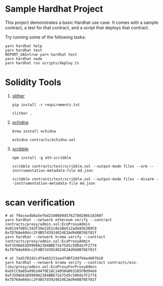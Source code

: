 # Sample Hardhat Project

This project demonstrates a basic Hardhat use case. It comes with a sample contract, a test for that contract, and a script that deploys that contract.

Try running some of the following tasks:

```shell
yarn hardhat help
yarn hardhat test
REPORT_GAS=true yarn hardhat test
yarn hardhat node
yarn hardhat run scripts/deploy.ts
```

# Solidity Tools

1. [slither](https://github.com/crytic/slither)

   `pip install -r requirements.txt`

   `slither .`

2. [echidna](https://github.com/crytic/echidna?tab=readme-ov-file)

   `brew install echidna`

   `echidna contracts/echidna.sol`

3. [scribble](https://github.com/Consensys/scribble])

   `npm install -g eth-scribble`

   `scribble contracts/test/scribble.sol --output-mode files --arm --instrumentation-metadata-file md.json`

   `scribble contracts/test/scribble.sol --output-mode files --disarm --instrumentation-metadata-file md.json`

# scan verification
```
# at f9acea4b8a5efbd23d0669d5762780206b18308f
yarn hardhat --network ethereum verify --contract contracts/proxy/admin.sol:EcoProxyAdmin 0x0114fd85c342F39e22E2c8e1Be512ade856309C0 0x7D76Ae60dcc2FdB57d3924024E2Ad940B76Ef81f
yarn hardhat --network kroma verify --contract contracts/proxy/admin.sol:EcoProxyAdmin 0xF3596b61D9999A2384BBE72e75d5c59Dda7F2774 0x7D76Ae60dcc2FdB57d3924024E2Ad940B76Ef81f

# at 7ad1f0242cdf4ab5231aadfd0f2ddf94a4607618
yarn hardhat --network kroma verify --contract contracts/eco-libs/proxy/admin.sol:EcoProxyForProxyAdmin 0xbFCC9a85e89Ea9479E18C14050a063185FBd94e0 0xF3596b61D9999A2384BBE72e75d5c59Dda7F2774 0x7D76Ae60dcc2FdB57d3924024E2Ad940B76Ef81f
```